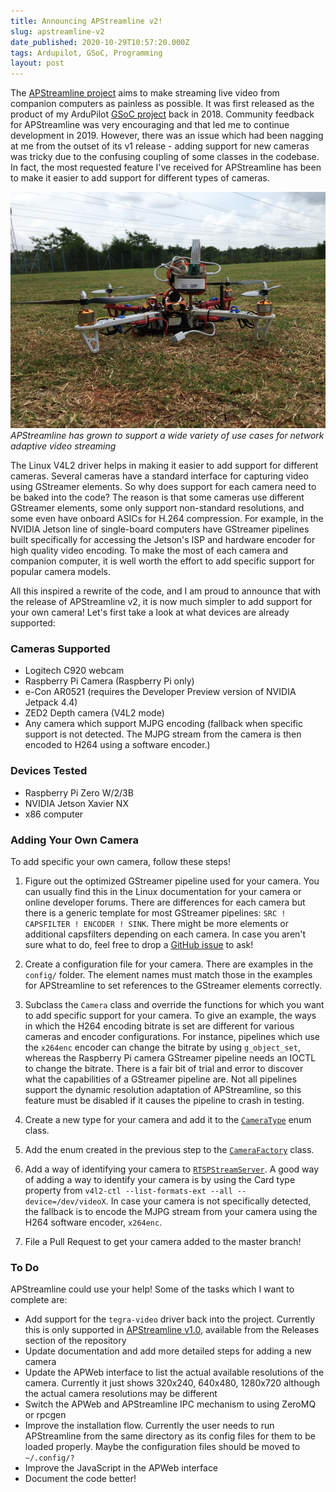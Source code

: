 ```yaml
---
title: Announcing APStreamline v2!
slug: apstreamline-v2
date_published: 2020-10-29T10:57:20.000Z
tags: Ardupilot, GSoC, Programming
layout: post
---
```


The [APStreamline project](https://github.com/shortstheory/APStreamline/) aims to make streaming live video from companion computers as painless as possible. It was first released as the product of my ArduPilot [GSoC project](https://discuss.ardupilot.org/t/introducing-apstreamline/31723) back in 2018. Community feedback for APStreamline was very encouraging and that led me to continue development in 2019. However, there was an issue which had been nagging at me from the outset of its v1 release - adding support for new cameras was tricky due to the confusing coupling of some classes in the codebase. In fact, the most requested feature I\'ve received for APStreamline has been to make it easier to add support for different types of cameras.

![](/content/images/2020/IMG_0674.JPG)
*APStreamline has grown to support a wide variety of use cases for network adaptive video streaming*

The Linux V4L2 driver helps in making it easier to add support for different cameras. Several cameras have a standard interface for capturing video using GStreamer elements. So why does support for each camera need to be baked into the code? The reason is that some cameras use different GStreamer elements, some only support non-standard resolutions, and some even have onboard ASICs for H.264 compression. For example, in the NVIDIA Jetson line of single-board computers have GStreamer pipelines built specifically for accessing the Jetson\'s ISP and hardware encoder for high quality video encoding. To make the most of each camera and companion computer, it is well worth the effort to add specific support for popular camera models.

All this inspired a rewrite of the code, and I am proud to announce that with the release of APStreamline v2, it is now much simpler to add support for your own camera! Let\'s first take a look at what devices are already supported:

### Cameras Supported

* Logitech C920 webcam
* Raspberry Pi Camera (Raspberry Pi only)
* e-Con AR0521 (requires the Developer Preview version of NVIDIA Jetpack 4.4)
* ZED2 Depth camera (V4L2 mode)
* Any camera which support MJPG encoding (fallback when specific support is not detected. The MJPG stream from the camera is then encoded to H264 using a software encoder.)

### Devices Tested

* Raspberry Pi Zero W/2/3B
* NVIDIA Jetson Xavier NX
* x86 computer

### Adding Your Own Camera

To add specific your own camera, follow these steps!

1) Figure out the optimized GStreamer pipeline used for your camera. You can usually find this in the Linux documentation for your camera or online developer forums. There are differences for each camera but there is a generic template for most GStreamer pipelines: `SRC ! CAPSFILTER ! ENCODER ! SINK`. 
There might be more elements or additional capsfilters depending on each camera. In case you aren\'t sure what to do, feel free to drop a [GitHub issue](https://github.com/shortstheory/APStreamline/issues) to ask!

2) Create a configuration file for your camera. There are examples in the `config/` folder. The element names must match those in the examples for APStreamline to set references to the GStreamer elements correctly.

3) Subclass the `Camera` class and override the functions for which you want to add specific support for your camera. To give an example, the ways in which the H264 encoding bitrate is set are different for various cameras and encoder configurations. For instance, pipelines which use the `x264enc` encoder can change the bitrate by using `g_object_set`, whereas the Raspberry Pi camera GStreamer pipeline needs an IOCTL to change the bitrate.
There is a fair bit of trial and error to discover what the capabilities of a GStreamer pipeline are. Not all pipelines support the dynamic resolution adaptation of APStreamline, so this feature must be disabled if it causes the pipeline to crash in testing.

4) Create a new type for your camera and add it to the [`CameraType`]((https://github.com/shortstheory/APStreamline/blob/master/src/Camera/CameraType.h)) enum class.

5) Add the enum created in the previous step to the [`CameraFactory`](https://github.com/shortstheory/APStreamline/blob/master/src/Camera/CameraFactory.h) class.

6) Add a way of identifying your camera to [`RTSPStreamServer`](https://github.com/shortstheory/APStreamline/blob/8ba5b548321f46e39c8bc51c4e2e46f6847e5272/src/RTSPStreamServer/RTSPStreamServer.cpp#L77). A good way of adding a way to identify your camera is by using the Card type property from `v4l2-ctl --list-formats-ext --all --device=/dev/videoX`. In case your camera is not specifically detected, the fallback is to encode the MJPG stream from your camera using the H264 software encoder, `x264enc`.

7) File a Pull Request to get your camera added to the master branch!

### To Do
APStreamline could use your help! Some of the tasks which I want to complete are:

- Add support for the `tegra-video` driver back into the project. Currently this is only supported in [APStreamline v1.0](https://github.com/shortstheory/adaptive-streaming/releases/tag/v1.0), available from the Releases section of the repository
- Update documentation and add more detailed steps for adding a new camera
- Update the APWeb interface to list the actual available resolutions of the camera. Currently it just shows 320x240, 640x480, 1280x720 although the actual camera resolutions may be different
- Switch the APWeb and APStreamline IPC mechanism to using ZeroMQ or rpcgen
- Improve the installation flow. Currently the user needs to run APStreamline from the same directory as its config files for them to be loaded properly. Maybe the configuration files should be moved to `~/.config/?`
- Improve the JavaScript in the APWeb interface
- Document the code better!
